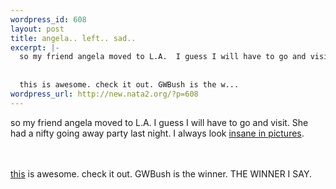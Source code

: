 ```yaml
--- 
wordpress_id: 608
layout: post
title: angela.. left.. sad..
excerpt: |-
  so my friend angela moved to L.A.  I guess I will have to go and visit. She had a nifty going away party last night. I always look insane in pictures.
  
  
  this is awesome. check it out. GWBush is the w...
wordpress_url: http://new.nata2.org/?p=608
---
```

so my friend angela moved to L.A.  I guess I will have to go and visit. She had a nifty going away party last night. I always look <a href="http://www.nata2.info/?path=pictures%2F%2Fparties%2Fangelas_going_away_party_aug_03">insane in pictures</a>.


<br/><br/><a href="http://www.washingtonmonthly.com/features/2003/0309.mendacity-experts.html">this</a> is awesome. check it out. GWBush is the winner. THE WINNER I SAY.
